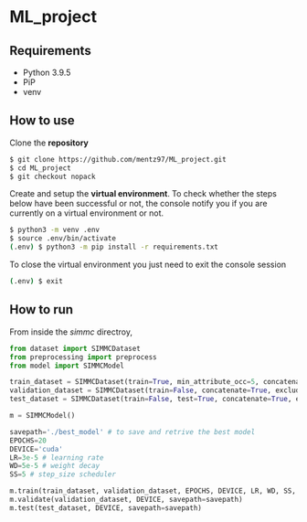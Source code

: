 # ML_project
## Requirements
- Python 3.9.5
- PiP
- venv
## How to use

Clone the **repository**

```bash
$ git clone https://github.com/mentz97/ML_project.git
$ cd ML_project
$ git checkout nopack
```

Create and setup the **virtual environment**. To check whether the steps below have been successful or not, the console notify you if you are currently on a virtual environment or not.

```bash
$ python3 -m venv .env
$ source .env/bin/activate
(.env) $ python3 -m pip install -r requirements.txt
```

To close the virtual environment you just need to exit the console session
```bash
(.env) $ exit
```

## How to run

From inside the _simmc_ directroy,

```python
from dataset import SIMMCDataset
from preprocessing import preprocess
from model import SIMMCModel

train_dataset = SIMMCDataset(train=True, min_attribute_occ=5, concatenate=True, preprocess=preprocess)
validation_dataset = SIMMCDataset(train=False, concatenate=True, exclude_attributes=train_dataset.excluded_attributes, preprocess=preprocess)
test_dataset = SIMMCDataset(train=False, test=True, concatenate=True, exclude_attributes=train_dataset.excluded_attributes, preprocess=preprocess)

m = SIMMCModel()

savepath='./best_model' # to save and retrive the best model
EPOCHS=20
DEVICE='cuda'
LR=3e-5 # learning rate
WD=5e-5 # weight decay
SS=5 # step_size scheduler

m.train(train_dataset, validation_dataset, EPOCHS, DEVICE, LR, WD, SS, savepath=savepath)
m.validate(validation_dataset, DEVICE, savepath=savepath)
m.test(test_dataset, DEVICE, savepath=savepath)